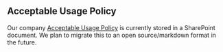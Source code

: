 ## Acceptable Usage Policy

Our company [Acceptable Usage Policy](https://scopeweb.sharepoint.com/:w:/s/team/EVqQohWm18VItFVVu0WXBmcB4xYm6VpGAXidJIRMMC2r9Q?e=6qhDzy) is currently stored in a SharePoint document. We plan to migrate this to an open source/markdown format in the future. 